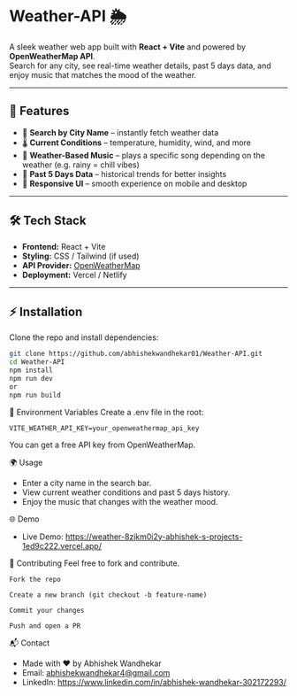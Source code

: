 # Weather-API 🌦️

A sleek weather web app built with **React + Vite** and powered by **OpenWeatherMap API**.  
Search for any city, see real-time weather details, past 5 days data, and enjoy music that matches the mood of the weather.  

---

## 🚀 Features
- 🔎 **Search by City Name** – instantly fetch weather data  
- 🌡️ **Current Conditions** – temperature, humidity, wind, and more  
- 🎵 **Weather-Based Music** – plays a specific song depending on the weather (e.g. rainy = chill vibes)  
- 📅 **Past 5 Days Data** – historical trends for better insights  
- 📱 **Responsive UI** – smooth experience on mobile and desktop  

---

## 🛠 Tech Stack
- **Frontend:** React + Vite  
- **Styling:** CSS / Tailwind (if used)  
- **API Provider:** [OpenWeatherMap](https://openweathermap.org/api)  
- **Deployment:** Vercel / Netlify  

---

## ⚡ Installation

Clone the repo and install dependencies:

```bash
git clone https://github.com/abhishekwandhekar01/Weather-API.git
cd Weather-API
npm install
npm run dev
or
npm run build
```

🔑 Environment Variables
Create a .env file in the root:
```
VITE_WEATHER_API_KEY=your_openweathermap_api_key
```
You can get a free API key from OpenWeatherMap.

🌍 Usage
- Enter a city name in the search bar.
- View current weather conditions and past 5 days history.
- Enjoy the music that changes with the weather mood.

🌐 Demo
- Live Demo: https://weather-8zjkm0i2y-abhishek-s-projects-1ed9c222.vercel.app/

🤝 Contributing
Feel free to fork and contribute.
```
Fork the repo

Create a new branch (git checkout -b feature-name)

Commit your changes

Push and open a PR
```

📬 Contact
- Made with ❤️ by Abhishek Wandhekar
- Email: abhishekwandhekar4@gmail.com
- LinkedIn: https://www.linkedin.com/in/abhishek-wandhekar-302172293/
